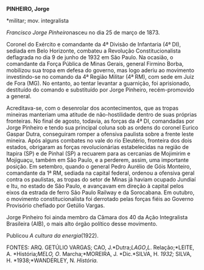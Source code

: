 **PINHEIRO, Jorge**

\*militar; mov. integralista

*Francisco Jorge Pinheiro*nasceu no dia 25 de março de 1873.

Coronel do Exército e comandante da 4ª Divisão de Infantaria (4ª DI),
sediada em Belo Horizonte, combateu a Revolução Constitucionalista
deflagrada no dia 9 de junho de 1932 em São Paulo. Na ocasião, o
comandante da Força Pública de Minas Gerais, general Firmino Borba,
mobilizou sua tropa em defesa do governo, mas logo aderiu ao movimento
investindo-se no comando da 4ª Região Militar (4ª RM), com sede em Juiz
de Fora (MG). No entanto, ao tentar levantar a guarnição, foi
aprisionado, destituído do comando e substituído por Jorge Pinheiro,
recém-promovido a general.

Acreditava-se, com o desenrolar dos acontecimentos, que as tropas
mineiras manteriam uma atitude de não-hostilidade dentro de suas
próprias fronteiras. No final de agosto, todavia, as forças da 4ª DI,
comandadas por Jorge Pinheiro e tendo sua principal coluna sob as ordens
do coronel Eurico Gaspar Dutra, conseguiram romper a ofensiva paulista
sobre a frente leste mineira. Após alguns combates no vale do rio
Eleutério, fronteira dos dois estados, obrigaram as forças
revolucionárias estabelecidas na região de Itapira (SP) e de Pinhal (SP)
a recuarem para as cercanias de Mojimirim e Mojiguaçu, também em São
Paulo, e a perderem, assim, uma importante posição. Em setembro, quando
o general Pedro Aurélio de Góis Monteiro, comandante da 1ª RM, sediada
na capital federal, ordenou a ofensiva geral contra os paulistas, as
tropas do setor de Minas já haviam ocupado Jundiaí e Itu, no estado de
São Paulo, e avançavam em direção à capital pelos eixos da estrada de
ferro São Paulo Railway e da Sorocabana. Em outubro, o movimento
constitucionalista foi derrotado pelas forças fiéis ao Governo
Provisório chefiado por Getúlio Vargas.

Jorge Pinheiro foi ainda membro da Câmara dos 40 da Ação Integralista
Brasileira (AIB), o mais alto órgão político desse movimento.

Publicou *A* *cultura da energia*(1922).

FONTES: ARQ. GETÚLIO VARGAS; CAO, J.*Dutra;*LAGO*,*L*. Relação;*LEITE,
A. *História;*MELO, O*. Marcha;*MOREIRA, J. *Dic.*SILVA, H. *1932;*
SILVA, H. *1938;*WANDERLEY, N. *História.*

 
